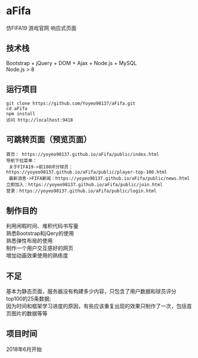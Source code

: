# aFifa
仿FIFA19 游戏官网 响应式页面
## 技术栈
Bootstrap + jQuery + DOM + Ajax + Node.js + MySQL<br>
Node.js > 8
## 运行项目
    git clone https://github.com/Yoyeo98137/aFifa.git
    cd aFifa
    npm install
    访问 http://localhost:9418
## 可跳转页面（预览页面）
    首页： https://yoyeo98137.github.io/aFifa/public/index.html
    导航下拉菜单：
     关于FIFA19->前100评分球员：https://yoyeo98137.github.io/aFifa/public/player-top-100.html
     最新消息->FIFA新闻：https://yoyeo98137.github.io/aFifa/public/news.html
    立即加入：https://yoyeo98137.github.io/aFifa/public/join.html
    登录：https://yoyeo98137.github.io/aFifa/public/login.html
## 制作目的
利用闲暇时间、堆积代码书写量<br>
熟悉Bootstrap和jQery的使用<br>
熟悉弹性布局的使用<br>
制作一个用户交互感好的网页<br>
增加动画效果使用的熟练度
## 不足
基本为静态页面，服务器没有构建多少内容，只包含了用户数据和球员评分top100的25条数据;<br>
因为时间和框架学习进度的原因，有些应该重复出现的效果只制作了一次，包括首页图片的数据等等
## 项目时间
2018年6月开始

